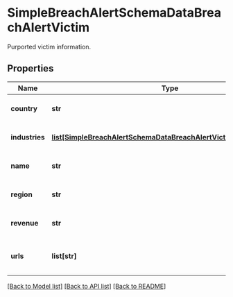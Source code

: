 # SimpleBreachAlertSchemaDataBreachAlertVictim

Purported victim information.

## Properties
Name | Type | Description | Notes
------------ | ------------- | ------------- | -------------
**country** | **str** | Purported victim&#39;s &#x60;country&#x60;. | [optional] 
**industries** | [**list[SimpleBreachAlertSchemaDataBreachAlertVictimIndustriesInner]**](SimpleBreachAlertSchemaDataBreachAlertVictimIndustriesInner.md) | Purported victim&#39;s &#x60;industries&#x60;. | 
**name** | **str** | Purported victim&#39;s &#x60;name&#x60;. | 
**region** | **str** | Purported victim&#39;s &#x60;region&#x60;. | 
**revenue** | **str** | Purported victim&#39;s &#x60;revenue&#x60;. | 
**urls** | **list[str]** | List of purported victim&#39;s &#x60;urls&#x60;. | 

[[Back to Model list]](../README.md#documentation-for-models) [[Back to API list]](../README.md#documentation-for-api-endpoints) [[Back to README]](../README.md)


